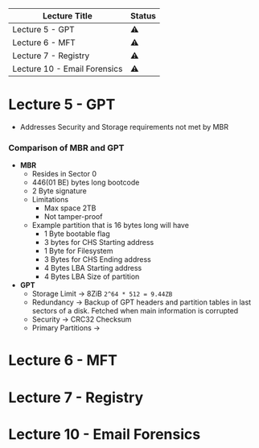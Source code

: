 | Lecture Title                | Status    |
| ---------------------------- | --------- |
| Lecture 5 - GPT              | :warning: |
| Lecture 6 - MFT              | :warning: |
| Lecture 7 - Registry         | :warning: |
| Lecture 10 - Email Forensics | :warning:  |
<!--
:x:
:warning:
:white_check_mark:
-->

# Lecture 5 - GPT
- Addresses Security and Storage requirements not met by MBR

### Comparison of MBR and GPT
- **MBR**
	- Resides in Sector 0
	- 446(01 BE) bytes long bootcode
	- 2 Byte signature
	- Limitations
		- Max space 2TB
		- Not tamper-proof
	- Example partition that is 16 bytes long will have
		- 1 Byte bootable flag
		- 3 bytes for CHS Starting address
		- 1 Byte for Filesystem
		- 3 Bytes for CHS Ending address
		- 4 Bytes LBA Starting address
		- 4 Bytes LBA Size of partition
- **GPT**
	- Storage Limit -> 8ZiB `2^64 * 512 = 9.44ZB`
	- Redundancy -> Backup of GPT headers and partition tables in last sectors of a disk. Fetched when main information is corrupted
	- Security -> CRC32 Checksum
	- Primary Partitions -> 

# Lecture 6 - MFT
# Lecture 7 - Registry
# Lecture 10 - Email Forensics